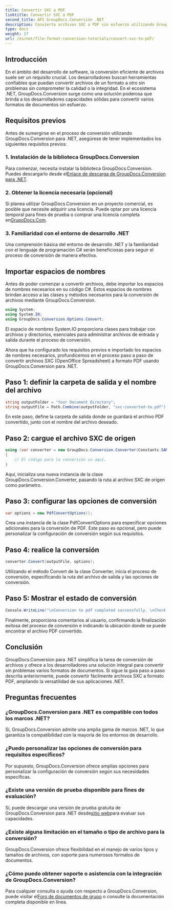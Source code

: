 ```yaml
---
title: Convertir SXC a PDF
linktitle: Convertir SXC a PDF
second_title: API GroupDocs.Conversión .NET
description: Convierta archivos SXC a PDF sin esfuerzo utilizando GroupDocs.Conversion para .NET. Personalice las opciones de conversión para una integración perfecta en sus aplicaciones .NET.
type: docs
weight: 17
url: /es/net/file-format-conversion-tutorials/convert-sxc-to-pdf/
---
```

## Introducción
En el ámbito del desarrollo de software, la conversión eficiente de archivos suele ser un requisito crucial. Los desarrolladores buscan herramientas confiables que puedan convertir archivos de un formato a otro sin problemas sin comprometer la calidad o la integridad. En el ecosistema .NET, GroupDocs.Conversion surge como una solución poderosa que brinda a los desarrolladores capacidades sólidas para convertir varios formatos de documentos sin esfuerzo.
## Requisitos previos
Antes de sumergirse en el proceso de conversión utilizando GroupDocs.Conversion para .NET, asegúrese de tener implementados los siguientes requisitos previos:
### 1. Instalación de la biblioteca GroupDocs.Conversion
 Para comenzar, necesita instalar la biblioteca GroupDocs.Conversion. Puedes descargarlo desde el[Enlace de descarga de GroupDocs.Conversion para .NET](https://releases.groupdocs.com/conversion/net/).
### 2. Obtener la licencia necesaria (opcional)
Si planea utilizar GroupDocs.Conversion en un proyecto comercial, es posible que necesite adquirir una licencia. Puede optar por una licencia temporal para fines de prueba o comprar una licencia completa en[GrupoDocs.Com](https://purchase.groupdocs.com/buy).
### 3. Familiaridad con el entorno de desarrollo .NET
Una comprensión básica del entorno de desarrollo .NET y la familiaridad con el lenguaje de programación C# serán beneficiosas para seguir el proceso de conversión de manera efectiva.

## Importar espacios de nombres
Antes de poder comenzar a convertir archivos, debe importar los espacios de nombres necesarios en su código C#. Estos espacios de nombres brindan acceso a las clases y métodos necesarios para la conversión de archivos mediante GroupDocs.Conversion.

```csharp
using System;
using System.IO;
using GroupDocs.Conversion.Options.Convert;
```

El espacio de nombres System.IO proporciona clases para trabajar con archivos y directorios, esenciales para administrar archivos de entrada y salida durante el proceso de conversión.

Ahora que ha configurado los requisitos previos e importado los espacios de nombres necesarios, profundicemos en el proceso paso a paso de convertir archivos SXC (OpenOffice Spreadsheet) a formato PDF usando GroupDocs.Conversion para .NET.
## Paso 1: definir la carpeta de salida y el nombre del archivo
```csharp
string outputFolder = "Your Document Directory";
string outputFile = Path.Combine(outputFolder, "sxc-converted-to.pdf");
```
En este paso, define la carpeta de salida donde se guardará el archivo PDF convertido, junto con el nombre del archivo deseado.
## Paso 2: cargue el archivo SXC de origen
```csharp
using (var converter = new GroupDocs.Conversion.Converter(Constants.SAMPLE_SXC))
{
    // El código para la conversión va aquí.
}
```
Aquí, inicializa una nueva instancia de la clase GroupDocs.Conversion.Converter, pasando la ruta al archivo SXC de origen como parámetro.
## Paso 3: configurar las opciones de conversión
```csharp
var options = new PdfConvertOptions();
```
Crea una instancia de la clase PdfConvertOptions para especificar opciones adicionales para la conversión de PDF. Este paso es opcional, pero puede personalizar la configuración de conversión según sus requisitos.
## Paso 4: realice la conversión
```csharp
converter.Convert(outputFile, options);
```
Utilizando el método Convert de la clase Converter, inicia el proceso de conversión, especificando la ruta del archivo de salida y las opciones de conversión.
## Paso 5: Mostrar el estado de conversión
```csharp
Console.WriteLine("\nConversion to pdf completed successfully. \nCheck output in {0}", outputFolder);
```
Finalmente, proporciona comentarios al usuario, confirmando la finalización exitosa del proceso de conversión e indicando la ubicación donde se puede encontrar el archivo PDF convertido.

## Conclusión
GroupDocs.Conversion para .NET simplifica la tarea de conversión de archivos y ofrece a los desarrolladores una solución integral para convertir sin problemas varios formatos de documentos. Si sigue la guía paso a paso descrita anteriormente, puede convertir fácilmente archivos SXC a formato PDF, ampliando la versatilidad de sus aplicaciones .NET.
## Preguntas frecuentes
### ¿GroupDocs.Conversion para .NET es compatible con todos los marcos .NET?
Sí, GroupDocs.Conversion admite una amplia gama de marcos .NET, lo que garantiza la compatibilidad con la mayoría de los entornos de desarrollo.
### ¿Puedo personalizar las opciones de conversión para requisitos específicos?
Por supuesto, GroupDocs.Conversion ofrece amplias opciones para personalizar la configuración de conversión según sus necesidades específicas.
### ¿Existe una versión de prueba disponible para fines de evaluación?
 Sí, puede descargar una versión de prueba gratuita de GroupDocs.Conversion para .NET desde[sitio web](https://releases.groupdocs.com/conversion/net/)para evaluar sus capacidades.
### ¿Existe alguna limitación en el tamaño o tipo de archivo para la conversión?
GroupDocs.Conversion ofrece flexibilidad en el manejo de varios tipos y tamaños de archivos, con soporte para numerosos formatos de documentos.
### ¿Cómo puedo obtener soporte o asistencia con la integración de GroupDocs.Conversion?
 Para cualquier consulta o ayuda con respecto a GroupDocs.Conversion, puede visitar el[Foro de documentos de grupo](https://forum.groupdocs.com/c/conversion/11) o consulte la documentación completa disponible en línea.